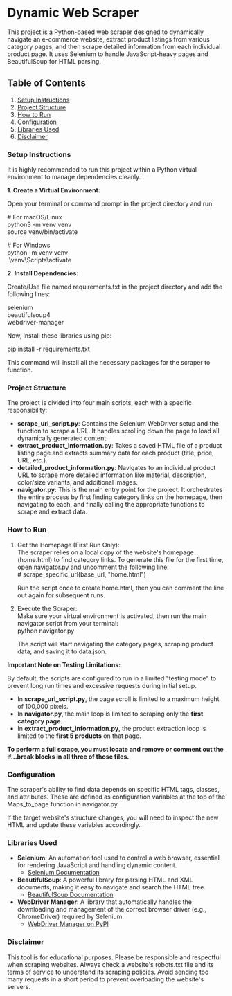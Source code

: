 # **Dynamic Web Scraper**

This project is a Python-based web scraper designed to dynamically navigate an e-commerce website, extract product listings from various category pages, and then scrape detailed information from each individual product page. It uses Selenium to handle JavaScript-heavy pages and BeautifulSoup for HTML parsing.

## **Table of Contents**

1. [Setup Instructions]()  
2. [Project Structure]()  
3. [How to Run]()  
4. [Configuration]()  
5. [Libraries Used]()  
6. [Disclaimer]()

### **Setup Instructions**

It is highly recommended to run this project within a Python virtual environment to manage dependencies cleanly.

**1\. Create a Virtual Environment:**

Open your terminal or command prompt in the project directory and run:

\# For macOS/Linux  
python3 \-m venv venv  
source venv/bin/activate

\# For Windows  
python \-m venv venv  
.\\venv\\Scripts\\activate

**2\. Install Dependencies:**

Create/Use file named requirements.txt in the project directory and add the following lines:

selenium  
beautifulsoup4  
webdriver-manager

Now, install these libraries using pip:

pip install \-r requirements.txt

This command will install all the necessary packages for the scraper to function.

### **Project Structure**

The project is divided into four main scripts, each with a specific responsibility:

* **scrape\_url\_script.py**: Contains the Selenium WebDriver setup and the function to scrape a URL. It handles scrolling down the page to load all dynamically generated content.  
* **extract\_product\_information.py**: Takes a saved HTML file of a product listing page and extracts summary data for each product (title, price, URL, etc.).  
* **detailed\_product\_information.py**: Navigates to an individual product URL to scrape more detailed information like material, description, color/size variants, and additional images.  
* **navigator.py**: This is the main entry point for the project. It orchestrates the entire process by first finding category links on the homepage, then navigating to each, and finally calling the appropriate functions to scrape and extract data.

### **How to Run**

1. Get the Homepage (First Run Only):  
   The scraper relies on a local copy of the website's homepage (home.html) to find category links. To generate this file for the first time, open navigator.py and uncomment the following line:  
   \# scrape\_specific\_url(base\_url, "home.html")

   Run the script once to create home.html, then you can comment the line out again for subsequent runs.  
2. Execute the Scraper:  
   Make sure your virtual environment is activated, then run the main navigator script from your terminal:  
   python navigator.py

   The script will start navigating the category pages, scraping product data, and saving it to data.json.

**Important Note on Testing Limitations:**

By default, the scripts are configured to run in a limited "testing mode" to prevent long run times and excessive requests during initial setup.

* In **scrape\_url\_script.py**, the page scroll is limited to a maximum height of 100,000 pixels.  
* In **navigator.py**, the main loop is limited to scraping only the **first category page**.  
* In **extract\_product\_information.py**, the product extraction loop is limited to the **first 5 products** on that page.

**To perform a full scrape, you must locate and remove or comment out the if...break blocks in all three of those files.**

### **Configuration**

The scraper's ability to find data depends on specific HTML tags, classes, and attributes. These are defined as configuration variables at the top of the Maps\_to\_page function in navigator.py.

If the target website's structure changes, you will need to inspect the new HTML and update these variables accordingly.

### **Libraries Used**

* **Selenium**: An automation tool used to control a web browser, essential for rendering JavaScript and handling dynamic content.  
  * [Selenium Documentation](https://www.selenium.dev/documentation/)  
* **BeautifulSoup**: A powerful library for parsing HTML and XML documents, making it easy to navigate and search the HTML tree.  
  * [BeautifulSoup Documentation](https://www.crummy.com/software/BeautifulSoup/bs4/doc/)  
* **WebDriver Manager**: A library that automatically handles the downloading and management of the correct browser driver (e.g., ChromeDriver) required by Selenium.  
  * [WebDriver Manager on PyPI](https://pypi.org/project/webdriver-manager/)

### **Disclaimer**

This tool is for educational purposes. Please be responsible and respectful when scraping websites. Always check a website's robots.txt file and its terms of service to understand its scraping policies. Avoid sending too many requests in a short period to prevent overloading the website's servers.
